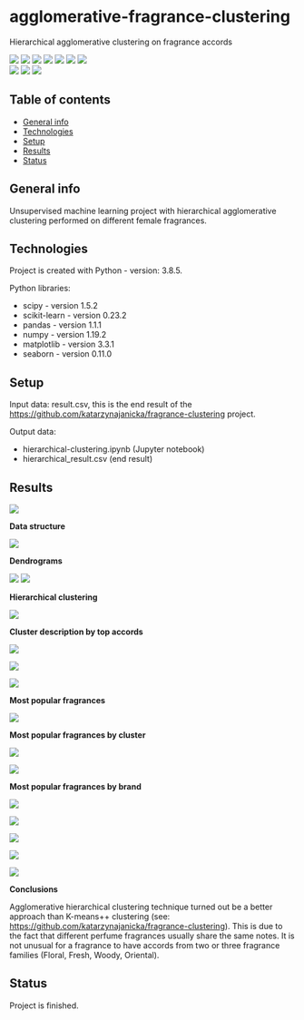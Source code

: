 # agglomerative-fragrance-clustering
Hierarchical agglomerative clustering on fragrance accords

<img src="https://img.shields.io/badge/python-3.8.5 -brightgreen"> <img src='https://img.shields.io/badge/scipy-1.5.2-blue'> <img src='https://img.shields.io/badge/scikitlearn-0.23.2-blue'> <img src='https://img.shields.io/badge/pandas-1.1.1-blue'> <img src='https://img.shields.io/badge/numpy-1.19.2-blue'> <img src="https://img.shields.io/badge/matplotlib-3.3.1 -blue"> <img src="https://img.shields.io/badge/seaborn-0.11.0 -blue"> <br>
<img src="https://img.shields.io/badge/unsupervised-machine--learning-ff69b4"> <img src="https://img.shields.io/badge/cluster-analysis-ff69b4"> <img src="https://img.shields.io/badge/exploratory-data%20analysis-ff69b4">

## Table of contents
* [General info](#general-info)
* [Technologies](#technologies)
* [Setup](#setup)
* [Results](#results)
* [Status](#status)

## General info
Unsupervised machine learning project with hierarchical agglomerative clustering performed on different female fragrances.

## Technologies
Project is created with Python - version: 3.8.5.

Python libraries:
* scipy - version 1.5.2
* scikit-learn - version 0.23.2
* pandas - version 1.1.1
* numpy - version 1.19.2
* matplotlib - version 3.3.1
* seaborn - version 0.11.0
  
## Setup

Input data: result.csv, this is the end result of the https://github.com/katarzynajanicka/fragrance-clustering project.

Output data: 
* hierarchical-clustering.ipynb (Jupyter notebook)
* hierarchical_result.csv (end result)

## Results

![](./screens/structure.png)

**Data structure**

![](./screens/data.png)

**Dendrograms**

![](./screens/clusters_v0.png)
![](./screens/fragrancetree.png)

**Hierarchical clustering**

![](./screens/hierarchical_clustering.png)

**Cluster description by top accords**

![](./screens/most_frequent_accords.png)

![](./screens/clusters_per_size.png)

![](./screens/top_accords_per_cluster.png)

**Most popular fragrances**

![](./screens/most_popular.png)

**Most popular fragrances by cluster**

![](./screens/patchouli_cluster.png)

![](./screens/animalic_cluster.png)

**Most popular fragrances by brand**

![](./screens/Chanel.png)

![](./screens/Dior.png)

![](./screens/Dolce&Gabbana.png)

![](./screens/Tom_Ford.png)

![](./screens/Bottega_Veneta.png)

**Conclusions**

Agglomerative hierarchical clustering technique turned out be a better approach than K-means++ clustering (see: https://github.com/katarzynajanicka/fragrance-clustering). This is due to the fact that different perfume fragrances usually share the same notes. It is not unusual for a fragrance to have accords from two or three fragrance families (Floral, Fresh, Woody, Oriental).

## Status
Project is finished.
